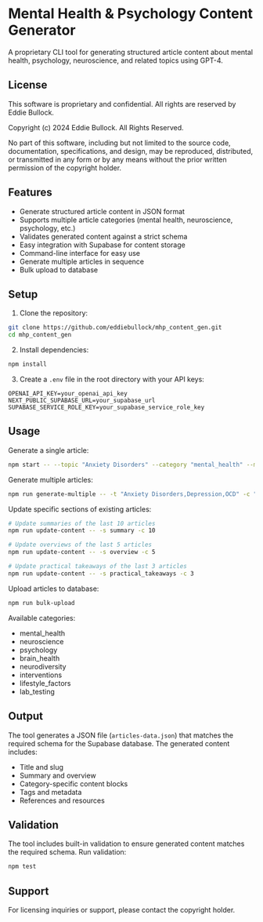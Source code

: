 # Mental Health & Psychology Content Generator

A proprietary CLI tool for generating structured article content about mental health, psychology, neuroscience, and related topics using GPT-4.

## License

This software is proprietary and confidential. All rights are reserved by Eddie Bullock.

Copyright (c) 2024 Eddie Bullock. All Rights Reserved.

No part of this software, including but not limited to the source code, documentation, 
specifications, and design, may be reproduced, distributed, or transmitted in any form 
or by any means without the prior written permission of the copyright holder.

## Features

- Generate structured article content in JSON format
- Supports multiple article categories (mental health, neuroscience, psychology, etc.)
- Validates generated content against a strict schema
- Easy integration with Supabase for content storage
- Command-line interface for easy use
- Generate multiple articles in sequence
- Bulk upload to database

## Setup

1. Clone the repository:
```bash
git clone https://github.com/eddiebullock/mhp_content_gen.git
cd mhp_content_gen
```

2. Install dependencies:
```bash
npm install
```

3. Create a `.env` file in the root directory with your API keys:
```
OPENAI_API_KEY=your_openai_api_key
NEXT_PUBLIC_SUPABASE_URL=your_supabase_url
SUPABASE_SERVICE_ROLE_KEY=your_supabase_service_role_key
```

## Usage

Generate a single article:
```bash
npm start -- --topic "Anxiety Disorders" --category "mental_health" --model "gpt-4-turbo-preview"
```

Generate multiple articles:
```bash
npm run generate-multiple -- -t "Anxiety Disorders,Depression,OCD" -c "mental_health" -m "gpt-4-turbo-preview"
```

Update specific sections of existing articles:
```bash
# Update summaries of the last 10 articles
npm run update-content -- -s summary -c 10

# Update overviews of the last 5 articles
npm run update-content -- -s overview -c 5

# Update practical takeaways of the last 3 articles
npm run update-content -- -s practical_takeaways -c 3
```

Upload articles to database:
```bash
npm run bulk-upload
```

Available categories:
- mental_health
- neuroscience
- psychology
- brain_health
- neurodiversity
- interventions
- lifestyle_factors
- lab_testing

## Output

The tool generates a JSON file (`articles-data.json`) that matches the required schema for the Supabase database. The generated content includes:

- Title and slug
- Summary and overview
- Category-specific content blocks
- Tags and metadata
- References and resources

## Validation

The tool includes built-in validation to ensure generated content matches the required schema. Run validation:

```bash
npm test
```

## Support

For licensing inquiries or support, please contact the copyright holder.


